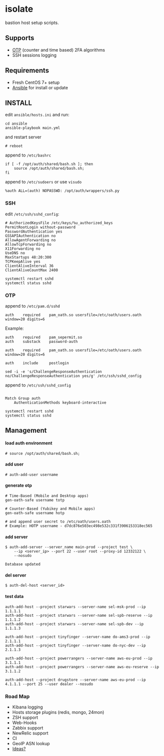 # isolate

bastion host setup scripts.

## Supports

* [OTP](https://en.wikipedia.org/wiki/One-time_password) (counter and time based) 2FA algorithms
* SSH sessions logging

## Requirements

* Fresh CentOS 7+ setup
* [Ansible](http://docs.ansible.com/ansible/intro_installation.html) for
install or update

## INSTALL

edit `ansible/hosts.ini` and run:
```
cd ansible
ansible-playbook main.yml
```

and restart server
```
# reboot
```

append to `/etc/bashrc`
```
if [ -f /opt/auth/shared/bash.sh ]; then
    source /opt/auth/shared/bash.sh;
fi
```

append to `/etc/sudoers` or use `visudo`
```
%auth ALL=(auth) NOPASSWD: /opt/auth/wrappers/ssh.py
```

### SSH
edit `/etc/ssh/sshd_config`:
```
# AuthorizedKeysFile /etc/keys/%u_authorized_keys
PermitRootLogin without-password
PasswordAuthentication yes
GSSAPIAuthentication no
AllowAgentForwarding no
AllowTcpForwarding no
X11Forwarding no
UseDNS no
MaxStartups 48:20:300
TCPKeepAlive yes
ClientAliveInterval 36
ClientAliveCountMax 2400
```

```
systemctl restart sshd
systemctl status sshd
```

### OTP
append to `/etc/pam.d/sshd`
```
auth    required    pam_oath.so usersfile=/etc/oath/users.oath window=20 digits=6
```

Example:
```
auth    required    pam_sepermit.so
auth    substack    password-auth

auth    required    pam_oath.so usersfile=/etc/oath/users.oath window=20 digits=6

auth    include     postlogin
```

```
sed -i -e 's/ChallengeResponseAuthentication no/ChallengeResponseAuthentication yes/g' /etc/ssh/sshd_config
```
append to `/etc/ssh/sshd_config`

```

Match Group auth
    AuthenticationMethods keyboard-interactive
```
```
systemctl restart sshd
systemctl status sshd
```

## Management

#### load auth environment
```
# source /opt/auth/shared/bash.sh;
```

#### add user
```
# auth-add-user username
```

#### generate otp
```
# Time-Based (Mobile and Desktop apps)
gen-oath-safe username totp

# Counter-Based (Yubikey and Mobile apps)
gen-oath-safe username hotp

# and append user secret to /etc/oath/users.oath
# Example: HOTP username - d7dc876e503ec498e532c331f3906153318ec565
```

#### add server
```
$ auth-add-server --server_name main-prod --project test \
    --ip <server_ip> --port 22 --user root --proxy-id 12332122 \
    --nosudo

Database updated
```

#### del server
```
$ auth-del-host <server_id>
```

#### test data
```
auth-add-host --project starwars --server-name sel-msk-prod --ip 1.1.1.1
auth-add-host --project starwars --server-name sel-spb-reserve --ip 1.1.1.2
auth-add-host --project starwars --server-name sel-spb-dev --ip 1.1.1.3

auth-add-host --project tinyfinger --server-name do-ams3-prod --ip 2.1.1.1
auth-add-host --project tinyfinger --server-name do-nyc-dev --ip 2.1.1.3

auth-add-host --project powerrangers --server-name aws-eu-prod --ip 3.1.1.1
auth-add-host --project powerrangers --server-name aws-eu-reserve --ip 3.1.1.2

auth-add-host --project drugstore --server-name aws-eu-prod --ip 4.1.1.1 --port 25 --user dealer --nosudo
```


### Road Map

* Kibana logging
* Hosts storage plugins (redis, mongo, 24mon)
* ZSH support
* Web-Hooks
* Zabbix support
* NewRelic support
* CI
* GeoIP ASN lookup
* [Ideas?](mailto:ilya.yakovlev@me.com)
